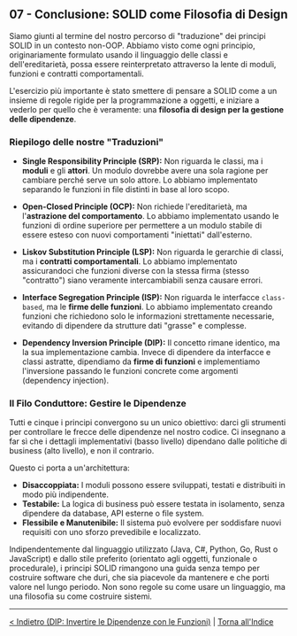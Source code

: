 ## 07 - Conclusione: SOLID come Filosofia di Design

Siamo giunti al termine del nostro percorso di "traduzione" dei principi SOLID in un contesto non-OOP. Abbiamo visto come ogni principio, originariamente formulato usando il linguaggio delle classi e dell'ereditarietà, possa essere reinterpretato attraverso la lente di moduli, funzioni e contratti comportamentali.

L'esercizio più importante è stato smettere di pensare a SOLID come a un insieme di regole rigide per la programmazione a oggetti, e iniziare a vederlo per quello che è veramente: una **filosofia di design per la gestione delle dipendenze**.

### Riepilogo delle nostre "Traduzioni"

*   **Single Responsibility Principle (SRP):** Non riguarda le classi, ma i **moduli** e gli **attori**. Un modulo dovrebbe avere una sola ragione per cambiare perché serve un solo attore. Lo abbiamo implementato separando le funzioni in file distinti in base al loro scopo.

*   **Open-Closed Principle (OCP):** Non richiede l'ereditarietà, ma l'**astrazione del comportamento**. Lo abbiamo implementato usando le funzioni di ordine superiore per permettere a un modulo stabile di essere esteso con nuovi comportamenti "iniettati" dall'esterno.

*   **Liskov Substitution Principle (LSP):** Non riguarda le gerarchie di classi, ma i **contratti comportamentali**. Lo abbiamo implementato assicurandoci che funzioni diverse con la stessa firma (stesso "contratto") siano veramente intercambiabili senza causare errori.

*   **Interface Segregation Principle (ISP):** Non riguarda le interfacce `class-based`, ma le **firme delle funzioni**. Lo abbiamo implementato creando funzioni che richiedono solo le informazioni strettamente necessarie, evitando di dipendere da strutture dati "grasse" e complesse.

*   **Dependency Inversion Principle (DIP):** Il concetto rimane identico, ma la sua implementazione cambia. Invece di dipendere da interfacce e classi astratte, dipendiamo da **firme di funzioni** e implementiamo l'inversione passando le funzioni concrete come argomenti (dependency injection).

### Il Filo Conduttore: Gestire le Dipendenze

Tutti e cinque i principi convergono su un unico obiettivo: darci gli strumenti per controllare le frecce delle dipendenze nel nostro codice. Ci insegnano a far sì che i dettagli implementativi (basso livello) dipendano dalle politiche di business (alto livello), e non il contrario.

Questo ci porta a un'architettura:

*   **Disaccoppiata:** I moduli possono essere sviluppati, testati e distribuiti in modo più indipendente.
*   **Testabile:** La logica di business può essere testata in isolamento, senza dipendere da database, API esterne o file system.
*   **Flessibile e Manutenibile:** Il sistema può evolvere per soddisfare nuovi requisiti con uno sforzo prevedibile e localizzato.

Indipendentemente dal linguaggio utilizzato (Java, C#, Python, Go, Rust o JavaScript) e dallo stile preferito (orientato agli oggetti, funzionale o procedurale), i principi SOLID rimangono una guida senza tempo per costruire software che duri, che sia piacevole da mantenere e che porti valore nel lungo periodo. Non sono regole su come usare un linguaggio, ma una filosofia su come costruire sistemi.

---

[< Indietro (DIP: Invertire le Dipendenze con le Funzioni)](./06-dip-invertire-le-dipendenze-con-le-funzioni.md) | [Torna all'Indice](./index.md)
